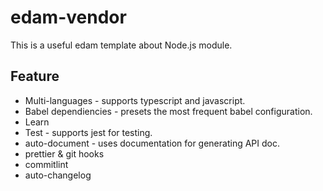 # edam-vendor

This is a useful edam template about Node.js module.

## Feature

- Multi-languages - supports typescript and javascript.
- Babel dependiencies - presets the most frequent babel configuration.
- Learn
- Test - supports jest for testing.
- auto-document - uses documentation for generating API doc.
- prettier & git hooks
- commitlint
- auto-changelog
